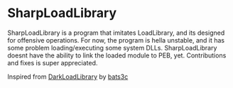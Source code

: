 # SharpLoadLibrary
SharpLoadLibrary is a program that imitates LoadLibrary, and its designed for offensive operations. For now, the program is hella unstable, and it has some problem loading/executing some system DLLs. SharpLoadLibrary doesnt have the ability to link the loaded module to PEB, yet. Contributions and fixes is super appreciated.

Inspired from [DarkLoadLibrary](https://github.com/bats3c/DarkLoadLibrary) by [bats3c](https://github.com/bats3c)
